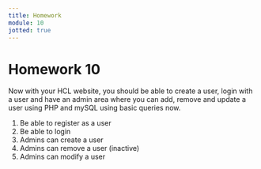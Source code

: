 ```yaml
---
title: Homework
module: 10
jotted: true
---
```


# Homework 10


Now with your HCL website, you should be able to create a user, login with a user and have an admin area where you can add, remove and update a user using  PHP and mySQL using basic queries now.

1. Be able to register as a user
2. Be able to login
3. Admins can create a user
4. Admins can remove a user (inactive)
5. Admins can modify a user
<!--
### For players:

1. They should be able to register, and login/logout
2. Enter, view, and edit the game(s) they play.
3. Enter, view and edit their name, address, phone
4. Enter, view and edit their gamer tag
5. They should be able to subscribe or unsubscribe from correspondence
6. They should be able to change their information including their username and password

### For administrators

1. They should able to login/logout
2. They should able to view all players and their details.
3. They should be able to search for a player by name and/or gamer tag
4. They should be able to run reports on all the players, including games played.
5. They should able to change their information including their username and password

### For both players and admins

1. If they attempt to log in more than three times unsuccessfully, they should be locked out



In this homework, we are going to convert all our database queries into stored procedures.

Specifics:

1. Create stored procedures for all the SELECT statements created for players and administrators.
2. Create stored procedures for all INSERT statements for players and administrators.
3. Create stored procedure(s) that uses PHP to display all the users stored in the Users table store in MySQL.
4. Save your files and upload them to your GitHub repository.
5. Turn in your link to Moodle.
-->